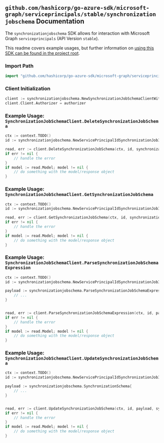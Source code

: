 
## `github.com/hashicorp/go-azure-sdk/microsoft-graph/serviceprincipals/stable/synchronizationjobschema` Documentation

The `synchronizationjobschema` SDK allows for interaction with Microsoft Graph `serviceprincipals` (API Version `stable`).

This readme covers example usages, but further information on [using this SDK can be found in the project root](https://github.com/hashicorp/go-azure-sdk/tree/main/docs).

### Import Path

```go
import "github.com/hashicorp/go-azure-sdk/microsoft-graph/serviceprincipals/stable/synchronizationjobschema"
```


### Client Initialization

```go
client := synchronizationjobschema.NewSynchronizationJobSchemaClientWithBaseURI("https://graph.microsoft.com")
client.Client.Authorizer = authorizer
```


### Example Usage: `SynchronizationJobSchemaClient.DeleteSynchronizationJobSchema`

```go
ctx := context.TODO()
id := synchronizationjobschema.NewServicePrincipalIdSynchronizationJobID("servicePrincipalId", "synchronizationJobId")

read, err := client.DeleteSynchronizationJobSchema(ctx, id, synchronizationjobschema.DefaultDeleteSynchronizationJobSchemaOperationOptions())
if err != nil {
	// handle the error
}
if model := read.Model; model != nil {
	// do something with the model/response object
}
```


### Example Usage: `SynchronizationJobSchemaClient.GetSynchronizationJobSchema`

```go
ctx := context.TODO()
id := synchronizationjobschema.NewServicePrincipalIdSynchronizationJobID("servicePrincipalId", "synchronizationJobId")

read, err := client.GetSynchronizationJobSchema(ctx, id, synchronizationjobschema.DefaultGetSynchronizationJobSchemaOperationOptions())
if err != nil {
	// handle the error
}
if model := read.Model; model != nil {
	// do something with the model/response object
}
```


### Example Usage: `SynchronizationJobSchemaClient.ParseSynchronizationJobSchemaExpression`

```go
ctx := context.TODO()
id := synchronizationjobschema.NewServicePrincipalIdSynchronizationJobID("servicePrincipalId", "synchronizationJobId")

payload := synchronizationjobschema.ParseSynchronizationJobSchemaExpressionRequest{
	// ...
}


read, err := client.ParseSynchronizationJobSchemaExpression(ctx, id, payload, synchronizationjobschema.DefaultParseSynchronizationJobSchemaExpressionOperationOptions())
if err != nil {
	// handle the error
}
if model := read.Model; model != nil {
	// do something with the model/response object
}
```


### Example Usage: `SynchronizationJobSchemaClient.UpdateSynchronizationJobSchema`

```go
ctx := context.TODO()
id := synchronizationjobschema.NewServicePrincipalIdSynchronizationJobID("servicePrincipalId", "synchronizationJobId")

payload := synchronizationjobschema.SynchronizationSchema{
	// ...
}


read, err := client.UpdateSynchronizationJobSchema(ctx, id, payload, synchronizationjobschema.DefaultUpdateSynchronizationJobSchemaOperationOptions())
if err != nil {
	// handle the error
}
if model := read.Model; model != nil {
	// do something with the model/response object
}
```
